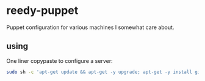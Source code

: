 reedy-puppet
======

Puppet configuration for various machines I somewhat care about.

using
------

One liner copypaste to configure a server:
```bash
sudo sh -c 'apt-get update && apt-get -y upgrade; apt-get -y install git puppet make; rm -rf /root/reedy-puppet; git clone https://github.com/reedy/puppet.git /root/reedy-puppet; cd /root/reedy-puppet; make run'
```
